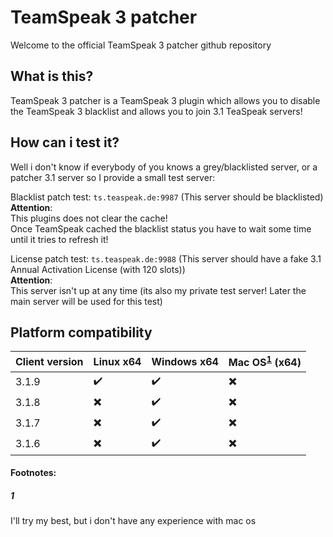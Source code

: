 # TeamSpeak 3 patcher
Welcome to the official TeamSpeak 3 patcher github repository

## What is this?
TeamSpeak 3 patcher is a TeamSpeak 3 plugin which allows you to disable the TeamSpeak 3 blacklist and allows you to join 3.1 TeaSpeak servers!

## How can i test it?
Well i don't know if everybody of you knows a grey/blacklisted server, or a patcher 3.1 server so I provide a small test server:

Blacklist patch test: `ts.teaspeak.de:9987` (This server should be blacklisted)  
**Attention**:  
This plugins does not clear the cache!  
Once TeamSpeak cached the blacklist status you have to wait some time until it tries to refresh it!  

License patch test: `ts.teaspeak.de:9988` (This server should have a fake 3.1 Annual Activation License (with 120 slots))  
**Attention**:  
This server isn't up at any time (its also my private test server! Later the main server will be used for this test)  

## Platform compatibility

| Client version | Linux x64 | Windows x64 | Mac OS<sup id="a1">[1](#Mac-OS)</sup> (x64) |
| --- | --- | --- | --- |
| 3.1.9 | :heavy_check_mark: | :heavy_check_mark: | :heavy_multiplication_x: |
| 3.1.8 | :heavy_multiplication_x: | :heavy_check_mark: | :heavy_multiplication_x: |
| 3.1.7 | :heavy_multiplication_x: | :heavy_check_mark: | :heavy_multiplication_x: |
| 3.1.6 | :heavy_multiplication_x: | :heavy_check_mark: | :heavy_multiplication_x: |

#### Footnotes:
##### 1
I'll try my best, but i don't have any experience with mac os